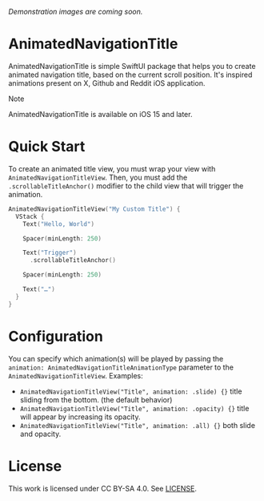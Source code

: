 *Demonstration images are coming soon.*

# AnimatedNavigationTitle

AnimatedNavigationTitle is simple SwiftUI package that helps you to create animated navigation title, based on the current scroll position.
It's inspired animations present on X, Github and Reddit iOS application.

> [!NOTE]
> AnimatedNavigationTitle is available on iOS 15 and later.

# Quick Start
To create an animated title view, you must wrap your view with `AnimatedNavigationTitleView`.
Then, you must add the `.scrollableTitleAnchor()` modifier to the child view that will trigger the animation.

```swift
AnimatedNavigationTitleView("My Custom Title") {
  VStack {
    Text("Hello, World")

    Spacer(minLength: 250)

    Text("Trigger")
      .scrollableTitleAnchor()

    Spacer(minLength: 250)

    Text("…")
  }
}
```

# Configuration
You can specify which animation(s) will be played by passing the `animation: AnimatedNavigationTitleAnimationType` parameter to the `AnimatedNavigationTitleView`.
Examples:
* `AnimatedNavigationTitleView("Title", animation: .slide) {}` title sliding from the bottom. (the default behavior)
* `AnimatedNavigationTitleView("Title", animation: .opacity) {}` title will appear by increasing its opacity.
* `AnimatedNavigationTitleView("Title", animation: .all) {}` both slide and opacity.

# License
This work is licensed under CC BY-SA 4.0.
See [LICENSE](./LICENSE).

